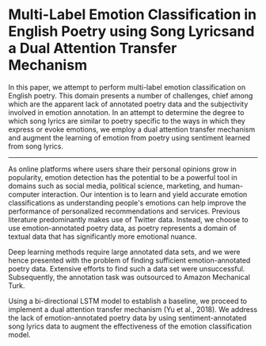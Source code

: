 # Multi-Label Emotion Classification in English Poetry using Song Lyricsand a Dual Attention Transfer Mechanism

In this paper, we attempt to perform multi-label emotion classification on English poetry. This domain presents a number of challenges, chief among which are the apparent lack of annotated poetry data and the subjectivity involved in emotion annotation. In an attempt to determine the degree to which song lyrics are similar to poetry specific to the ways in which they express or evoke emotions, we employ a dual attention transfer mechanism and augment the learning of emotion from poetry using sentiment learned from song lyrics.

***

As online platforms where users share their personal opinions grow in popularity, emotion detection has the potential to be a powerful tool in domains such as social media, political science, marketing, and human-computer interaction. Our intention is to learn and yield accurate emotion classifications as understanding people's emotions can help improve the performance of personalized recommendations and services. Previous literature predominantly makes use of Twitter data. Instead, we choose to use emotion-annotated poetry data, as poetry represents a domain of textual data that has significantly more emotional nuance. 

Deep learning methods require large annotated data sets, and we were hence presented with the problem of finding sufficient emotion-annotated poetry data. Extensive efforts to find such a data set were unsuccessful. Subsequently, the annotation task was outsourced to Amazon Mechanical Turk.  

Using a bi-directional LSTM model to establish a baseline, we proceed to implement a dual attention transfer mechanism (Yu et al., 2018). We address the lack of emotion-annotated poetry data by using sentiment-annotated song lyrics data to augment the effectiveness of the emotion classification model.
